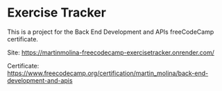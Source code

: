 # Exercise Tracker

This is a project for the Back End Development and APIs freeCodeCamp certificate.

Site: https://martinmolina-freecodecamp-exercisetracker.onrender.com/

Certificate: https://www.freecodecamp.org/certification/martin_molina/back-end-development-and-apis
